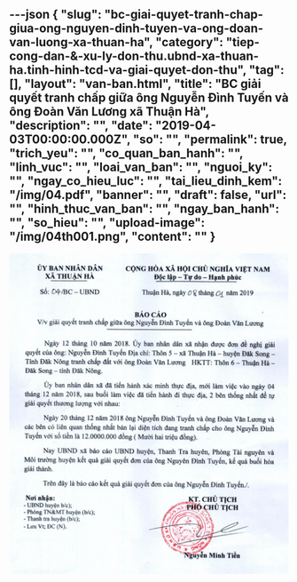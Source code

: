 ---json
{
    "slug": "bc-giai-quyet-tranh-chap-giua-ong-nguyen-dinh-tuyen-va-ong-doan-van-luong-xa-thuan-ha",
    "category": "tiep-cong-dan-&-xu-ly-don-thu.ubnd-xa-thuan-ha.tinh-hinh-tcd-va-giai-quyet-don-thu",
    "tag": [],
    "layout": "van-ban.html",
    "title": "BC giải quyết tranh chấp giữa ông Nguyễn Đình Tuyến và ông Đoàn Văn Lương xã Thuận Hà",
    "description": "",
    "date": "2019-04-03T00:00:00.000Z",
    "so": "",
    "permalink": true,
    "trich_yeu": "",
    "co_quan_ban_hanh": "",
    "linh_vuc": "",
    "loai_van_ban": "",
    "nguoi_ky": "",
    "ngay_co_hieu_luc": "",
    "tai_lieu_dinh_kem": "/img/04.pdf",
    "banner": "",
    "draft": false,
    "url": "",
    "hinh_thuc_van_ban": "",
    "ngay_ban_hanh": "",
    "so_hieu": "",
    "upload-image": "/img/04th001.png",
    "__content__": ""
}
---
<p><img alt="" src="/img/04th001.png" /></p>
